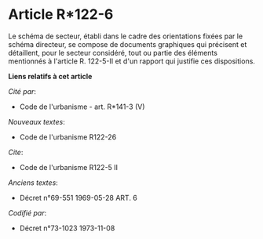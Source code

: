 # Article R*122-6

Le schéma de secteur, établi dans le cadre des orientations fixées par le schéma directeur, se compose de documents
graphiques qui précisent et détaillent, pour le secteur considéré, tout ou partie des éléments mentionnés à l'article R.
122-5-II et d'un rapport qui justifie ces dispositions.

**Liens relatifs à cet article**

_Cité par_:

  - Code de l'urbanisme - art. R*141-3 (V)

_Nouveaux textes_:

  - Code de l'urbanisme R122-26

_Cite_:

  - Code de l'urbanisme R122-5 II

_Anciens textes_:

  - Décret n°69-551 1969-05-28 ART. 6

_Codifié par_:

  - Décret n°73-1023 1973-11-08
